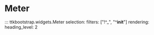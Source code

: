 # Meter

::: ttkbootstrap.widgets.Meter
    selection:
        filters: ["!^_", "^__init__"]
    rendering:
        heading_level: 2

